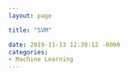 ```yaml
---
layout: page

title: "SVM"

date: 2019-11-13 12:39:12 -0000
categories: 
- Machine Learning
---
```

